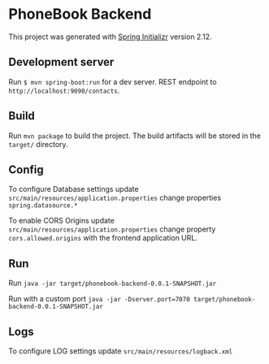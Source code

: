 # PhoneBook Backend

This project was generated with [Spring Initializr](https://start.spring.io/) version 2.12.

## Development server

Run `$ mvn spring-boot:run` for a dev server. REST endpoint to `http://localhost:9090/contacts`. 

## Build

Run `mvn package` to build the project. The build artifacts will be stored in the `target/` directory. 

## Config

To configure Database settings update `src/main/resources/application.properties` change properties `spring.datasource.*`

To enable CORS Origins update `src/main/resources/application.properties` change property `cors.allowed.origins` with the frontend application URL.

## Run

Run `java -jar target/phonebook-backend-0.0.1-SNAPSHOT.jar`

Run with a custom port `java -jar -Dserver.port=7070 target/phonebook-backend-0.0.1-SNAPSHOT.jar`

## Logs

To configure LOG settings update `src/main/resources/logback.xml`


